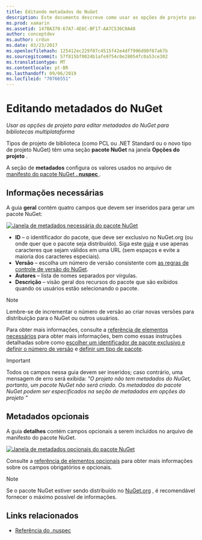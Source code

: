 ```yaml
---
title: Editando metadados do NuGet
description: Este documento descreve como usar as opções de projeto para editar metadados do NuGet para bibliotecas multiplataforma. Ele aborda os metadados obrigatórios e opcionais.
ms.prod: xamarin
ms.assetid: 147BA370-67A7-4E6C-BF17-AA7C536C0A48
author: conceptdev
ms.author: crdun
ms.date: 03/23/2017
ms.openlocfilehash: 125412ec229f07c4515f42e4df7996d90f87a67b
ms.sourcegitcommit: 57f815bf0024b1afe9754c0e28054fc0a53ce302
ms.translationtype: MT
ms.contentlocale: pt-BR
ms.lasthandoff: 09/06/2019
ms.locfileid: "70766551"
---
```

# <a name="editing-nuget-metadata"></a>Editando metadados do NuGet

_Usar as opções de projeto para editar metadados do NuGet para bibliotecas multiplataforma_

Tipos de projeto de biblioteca (como PCL ou .NET Standard ou o novo tipo de projeto NuGet) têm uma seção **pacote NuGet** na janela **Opções do projeto** .

A seção de **metadados** configura os valores usados no arquivo de [manifesto do pacote NuGet **. nuspec** ](https://docs.microsoft.com/nuget/create-packages/creating-a-package#the-role-and-structure-of-the-nuspec-file).

## <a name="required-information"></a>Informações necessárias

A guia **geral** contém quatro campos que devem ser inseridos para gerar um pacote NuGet:

[![](metadata-images/metadata-general-sml.png "Janela de metadados necessária do pacote NuGet")](metadata-images/metadata-general.png#lightbox)

- **ID** – o identificador do pacote, que deve ser exclusivo no NuGet.org (ou onde quer que o pacote seja distribuído). Siga este [guia](https://docs.microsoft.com/nuget/create-packages/creating-a-package#choosing-a-unique-package-identifier-and-setting-the-version-number) e use apenas caracteres que sejam válidos em uma URL (sem espaços e evite a maioria dos caracteres especiais).
- **Versão** – escolha um número de versão consistente com [as regras de controle de versão do NuGet](https://docs.microsoft.com/nuget/create-packages/dependency-versions).
- **Autores** – lista de nomes separados por vírgulas.
- **Descrição** – visão geral dos recursos do pacote que são exibidos quando os usuários estão selecionando o pacote.

> [!NOTE]
> Lembre-se de incrementar o número de versão ao criar novas versões para distribuição para o NuGet ou outros usuários.

Para obter mais informações, consulte a [referência de elementos necessários](https://docs.microsoft.com/nuget/schema/nuspec#required-metadata-elements) para obter mais informações, bem como essas instruções detalhadas sobre como [escolher um identificador de pacote exclusivo e definir o número de versão](https://docs.microsoft.com/nuget/create-packages/creating-a-package#choosing-a-unique-package-identifier-and-setting-the-version-number) e [definir um tipo de pacote](https://docs.microsoft.com/nuget/create-packages/creating-a-package#setting-a-package-type).

> [!IMPORTANT]
> Todos os campos nessa guia devem ser inseridos; caso contrário, uma mensagem de erro será exibida: _"O projeto não tem metadados do NuGet, portanto, um pacote NuGet não será criado. Os metadados do pacote NuGet podem ser especificados na seção de metadados em opções do projeto "_

## <a name="optional-metadata"></a>Metadados opcionais

A guia **detalhes** contém campos opcionais a serem incluídos no arquivo de manifesto do pacote NuGet.

[![](metadata-images/metadata-detail-sml.png "Janela de metadados opcionais do pacote NuGet")](metadata-images/metadata-detail.png#lightbox)

Consulte a [referência de elementos opcionais](https://docs.microsoft.com/nuget/schema/nuspec#optional-metadata-elements) para obter mais informações sobre os campos obrigatórios e opcionais.

> [!NOTE]
> Se o pacote NuGet estiver sendo distribuído no [NuGet.org](https://www.nuget.org) , é recomendável fornecer o máximo possível de informações.

## <a name="related-links"></a>Links relacionados

- [Referência do .nuspec](https://docs.microsoft.com/nuget/schema/nuspec#general-form-and-schema)
